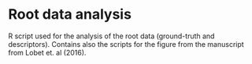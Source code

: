 # Root data analysis

R script used for the analysis of the root data (ground-truth and descriptors). Contains also the scripts for the figure from the manuscript from Lobet et. al (2016).